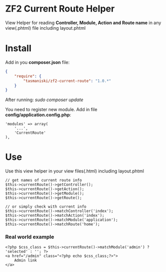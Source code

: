 # ZF2 Current Route Helper
View Helper for reading **Controller, Module, Action and Route name** in any view(.phtml) file including layout.phtml

# Install

Add in you **composer.json** file:

```json
{
    "require": {
        "tasmaniski/zf2-current-route": "1.0.*"
    }
}
```
After running: *sudo composer update* 

You need to register new module. Add in file **config/application.config.php**: 

```
'modules' => array(
    '...',
    'CurrentRoute'
),
```

# Use
Use this view helper in your view files(.html) including layout.phtml
```
// get names of current route info
$this->currentRoute()->getController();
$this->currentRoute()->getAction();
$this->currentRoute()->getModule();
$this->currentRoute()->getRoute();

// or simply check with current info
$this->currentRoute()->matchController('index');
$this->currentRoute()->matchAction('index');
$this->currentRoute()->matchModule('application');
$this->currentRoute()->matchRoute('home');
```

### Real world example
```
<?php $css_class = $this->currentRoute()->matchModule('admin') ? 'selected' : ''; ?>
<a href="/admin" class="<?php echo $css_class;?>">
    Admin link
</a>
```


